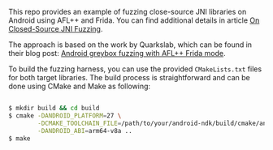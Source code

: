 This repo provides an example of fuzzing close-source JNI libraries on Android using AFL++ and Frida. You can find additional details in article [On Closed-Source JNI Fuzzing]().

The approach is based on the work by Quarkslab, which can be found in their blog post: [Android greybox fuzzing with AFL++ Frida mode](https://blog.quarkslab.com/android-greybox-fuzzing-with-afl-frida-mode.html).

To build the fuzzing harness, you can use the provided `CMakeLists.txt` files for both target libraries. The build process is straightforward and can be done using CMake and Make as following:

```bash

$ mkdir build && cd build
$ cmake -DANDROID_PLATFORM=27 \
        -DCMAKE_TOOLCHAIN_FILE=/path/to/your/android-ndk/build/cmake/android.toolchain.cmake \
        -DANDROID_ABI=arm64-v8a ..
$ make
```
